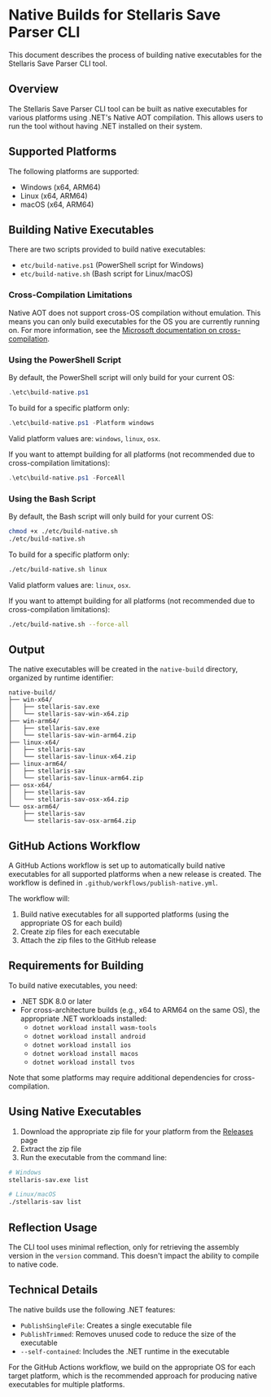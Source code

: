 # Native Builds for Stellaris Save Parser CLI

This document describes the process of building native executables for the Stellaris Save Parser CLI tool.

## Overview

The Stellaris Save Parser CLI tool can be built as native executables for various platforms using .NET's Native AOT compilation. This allows users to run the tool without having .NET installed on their system.

## Supported Platforms

The following platforms are supported:

- Windows (x64, ARM64)
- Linux (x64, ARM64)
- macOS (x64, ARM64)

## Building Native Executables

There are two scripts provided to build native executables:

- `etc/build-native.ps1` (PowerShell script for Windows)
- `etc/build-native.sh` (Bash script for Linux/macOS)

### Cross-Compilation Limitations

Native AOT does not support cross-OS compilation without emulation. This means you can only build executables for the OS you are currently running on. For more information, see the [Microsoft documentation on cross-compilation](https://learn.microsoft.com/en-us/dotnet/core/deploying/native-aot/cross-compile).

### Using the PowerShell Script

By default, the PowerShell script will only build for your current OS:

```powershell
.\etc\build-native.ps1
```

To build for a specific platform only:

```powershell
.\etc\build-native.ps1 -Platform windows
```

Valid platform values are: `windows`, `linux`, `osx`.

If you want to attempt building for all platforms (not recommended due to cross-compilation limitations):

```powershell
.\etc\build-native.ps1 -ForceAll
```

### Using the Bash Script

By default, the Bash script will only build for your current OS:

```bash
chmod +x ./etc/build-native.sh
./etc/build-native.sh
```

To build for a specific platform only:

```bash
./etc/build-native.sh linux
```

Valid platform values are: `linux`, `osx`.

If you want to attempt building for all platforms (not recommended due to cross-compilation limitations):

```bash
./etc/build-native.sh --force-all
```

## Output

The native executables will be created in the `native-build` directory, organized by runtime identifier:

```
native-build/
├── win-x64/
│   ├── stellaris-sav.exe
│   └── stellaris-sav-win-x64.zip
├── win-arm64/
│   ├── stellaris-sav.exe
│   └── stellaris-sav-win-arm64.zip
├── linux-x64/
│   ├── stellaris-sav
│   └── stellaris-sav-linux-x64.zip
├── linux-arm64/
│   ├── stellaris-sav
│   └── stellaris-sav-linux-arm64.zip
├── osx-x64/
│   ├── stellaris-sav
│   └── stellaris-sav-osx-x64.zip
└── osx-arm64/
    ├── stellaris-sav
    └── stellaris-sav-osx-arm64.zip
```

## GitHub Actions Workflow

A GitHub Actions workflow is set up to automatically build native executables for all supported platforms when a new release is created. The workflow is defined in `.github/workflows/publish-native.yml`.

The workflow will:

1. Build native executables for all supported platforms (using the appropriate OS for each build)
2. Create zip files for each executable
3. Attach the zip files to the GitHub release

## Requirements for Building

To build native executables, you need:

- .NET SDK 8.0 or later
- For cross-architecture builds (e.g., x64 to ARM64 on the same OS), the appropriate .NET workloads installed:
  - `dotnet workload install wasm-tools`
  - `dotnet workload install android`
  - `dotnet workload install ios`
  - `dotnet workload install macos`
  - `dotnet workload install tvos`

Note that some platforms may require additional dependencies for cross-compilation.

## Using Native Executables

1. Download the appropriate zip file for your platform from the [Releases](https://github.com/mageesoft/stellaris-sav-parser/releases) page
2. Extract the zip file
3. Run the executable from the command line:

```bash
# Windows
stellaris-sav.exe list

# Linux/macOS
./stellaris-sav list
```

## Reflection Usage

The CLI tool uses minimal reflection, only for retrieving the assembly version in the `version` command. This doesn't impact the ability to compile to native code.

## Technical Details

The native builds use the following .NET features:

- `PublishSingleFile`: Creates a single executable file
- `PublishTrimmed`: Removes unused code to reduce the size of the executable
- `--self-contained`: Includes the .NET runtime in the executable

For the GitHub Actions workflow, we build on the appropriate OS for each target platform, which is the recommended approach for producing native executables for multiple platforms. 